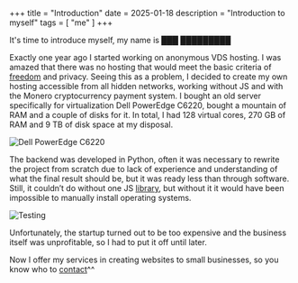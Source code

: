 +++
title = "Introduction"
date = 2025-01-18
description = "Introduction to myself"
tags = [
    "me"
]
+++

It's time to introduce myself, my name is ███ █████████

Exactly one year ago I started working on anonymous VDS hosting. I was amazed that there was no hosting that would meet the basic criteria of [freedom](https://www.gnu.org/philosophy/free-sw.html) and privacy. Seeing this as a problem, I decided to create my own hosting accessible from all hidden networks, working without JS and with the Monero cryptocurrency payment system. I bought an old server specifically for virtualization Dell PowerEdge C6220, bought a mountain of RAM and a couple of disks for it. In total, I had 128 virtual cores, 270 GB of RAM and 9 TB of disk space at my disposal.

![Dell PowerEdge C6220](/images/server1.webp)

The backend was developed in Python, often it was necessary to rewrite the project from scratch due to lack of experience and understanding of what the final result should be, but it was ready less than through software. Still, it couldn’t do without one JS [library](https://novnc.com/info.html), but without it it would have been impossible to manually install operating systems.

![Testing](/images/server2.webp)

Unfortunately, the startup turned out to be too expensive and the business itself was unprofitable, so I had to put it off until later.

Now I offer my services in creating websites to small businesses, so you know who to [contact](/contacts)^^
